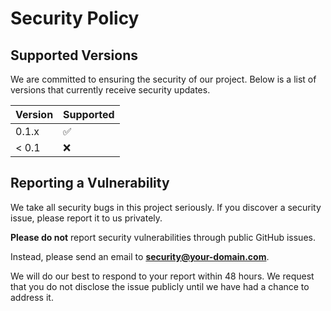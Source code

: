# Security Policy

## Supported Versions

We are committed to ensuring the security of our project. Below is a list of versions that currently receive security updates.

| Version | Supported          |
| ------- | ------------------ |
| 0.1.x   | :white_check_mark: |
| < 0.1   | :x:                |

## Reporting a Vulnerability

We take all security bugs in this project seriously. If you discover a security issue, please report it to us privately.

**Please do not** report security vulnerabilities through public GitHub issues.

Instead, please send an email to **security@your-domain.com**.

We will do our best to respond to your report within 48 hours. We request that you do not disclose the issue publicly until we have had a chance to address it.

